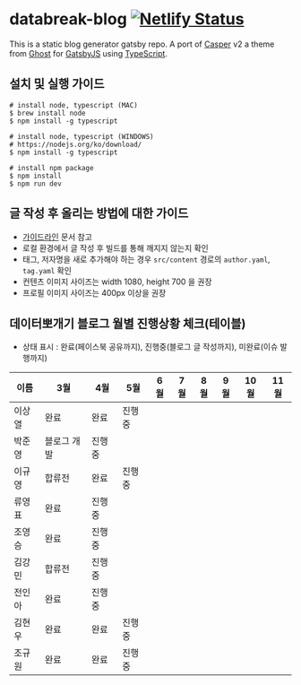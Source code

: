 # databreak-blog [![Netlify Status](https://api.netlify.com/api/v1/badges/dfb8d7e0-be83-40ca-9019-e8806ef4fb75/deploy-status)](https://app.netlify.com/sites/databreak/deploys)

This is a static blog generator gatsby repo. A port of [Casper](https://github.com/TryGhost/Casper) v2 a theme from [Ghost](https://ghost.org/) for [GatsbyJS](https://www.gatsbyjs.org/) using [TypeScript](https://www.typescriptlang.org/).

## 설치 및 실행 가이드

```
# install node, typescript (MAC)
$ brew install node
$ npm install -g typescript

# install node, typescript (WINDOWS)
# https://nodejs.org/ko/download/
$ npm install -g typescript

# install npm package
$ npm install
$ npm run dev
```

## 글 작성 후 올리는 방법에 대한 가이드

- [가이드라인](https://github.com/KaggleBreak/gatsby-casper/blob/master/GUIDELINE.md) 문서 참고
- 로컬 환경에서 글 작성 후 빌드를 통해 깨지지 않는지 확인
- 태그, 저자명을 새로 추가해야 하는 경우 `src/content` 경로의 `author.yaml`, `tag.yaml` 확인
- 컨텐츠 이미지 사이즈는 width 1080, height 700 을 권장
- 프로필 이미지 사이즈는 400px 이상을 권장


## 데이터뽀개기 블로그 월별 진행상황 체크(테이블)

- 상태 표시 : 완료(페이스북 공유까지), 진행중(블로그 글 작성까지), 미완료(이슈 발행까지)


| 이름   | 3월 | 4월 | 5월 | 6월 | 7월 | 8월 | 9월 | 10월 | 11월 |
|--------|-----|-----|-----|-----|-----|-----|------|------|------|
| 이상열 |완료|완료|진행중|     |     |     |      |      |      |
| 박준영 |블로그 개발|진행중|     |     |     |     |      |      |      |
| 이규영 |합류전|완료|진행중|     |     |     |      |      |      |
| 류영표 |완료|진행중|     |     |     |     |      |      |      |
| 조영승 |완료|진행중|     |     |     |     |      |      |      |
| 김강민 |합류전|진행중|     |     |     |     |      |      |      |
| 전인아 |완료|진행중|     |     |     |     |      |      |      |
| 김현우 |완료|완료|진행중|     |     |     |      |      |      |
| 조규원 |완료|완료|진행중|     |     |     |      |      |      |
